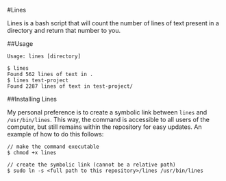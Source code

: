 #Lines

Lines is a bash script that will count the number of lines of text present in a directory and return that number to you.

##Usage

    Usage: lines [directory]

    $ lines
    Found 562 lines of text in .
    $ lines test-project
    Found 2287 lines of text in test-project/

##Installing Lines

My personal preference is to create a symbolic link between `lines` and
`/usr/bin/lines`. This way, the command is accessible to all users of the
computer, but still remains within the repository for easy updates. An example
of how to do this follows:

    // make the command executable
    $ chmod +x lines
    
    // create the symbolic link (cannot be a relative path)
    $ sudo ln -s <full path to this repository>/lines /usr/bin/lines
